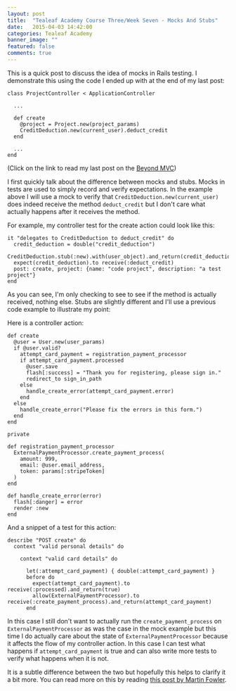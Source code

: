 ```yaml
---
layout: post
title:  "Tealeaf Academy Course Three/Week Seven - Mocks And Stubs"
date:   2015-04-03 14:42:00
categories: Tealeaf Academy
banner_image: ""
featured: false
comments: true
---
```


This is a quick post to discuss the idea of mocks in Rails testing.  I demonstrate this using the code I ended up with at the end of my last post:

    class ProjectController < ApplicationController

      ...

      def create
        @project = Project.new(project_params)
        CreditDeduction.new(current_user).deduct_credit
      end  

      ...
    end

<!--more-->

(Click on the link to read my last post on the [Beyond MVC](../../../../2015/04/03/course-three-week-seven-beyond-mvc/))

I first quickly talk about the difference between mocks and stubs.  Mocks in tests are used to simply record and verify expectations.  In the example above I will use a mock to verify that ```CreditDeduction.new(current_user)``` does indeed receive the method ```deduct_credit``` but I don't care what actually happens after it receives the method.

For example, my controller test for the create action could look like this:

    it "delegates to CreditDeduction to deduct_credit" do
      credit_deduction = double("credit_deduction")
      CreditDeduction.stub(:new).with(user_object).and_return(credit_deduction)
      expect(credit_deduction).to receive(:deduct_credit)
      post: create, project: {name: "code project", description: "a test project"}
    end

As you can see, I'm only checking to see to see if the method is actually received, nothing else.  Stubs are slightly different and I'll use a previous code example to illustrate my point:

Here is a controller action:

    def create
      @user = User.new(user_params)
      if @user.valid?
        attempt_card_payment = registration_payment_processor
        if attempt_card_payment.processed
          @user.save
          flash[:success] = "Thank you for registering, please sign in."
          redirect_to sign_in_path
        else
          handle_create_error(attempt_card_payment.error)
        end
      else
        handle_create_error("Please fix the errors in this form.")
      end
    end 
    
    private
    
    def registration_payment_processor
      ExternalPaymentProcessor.create_payment_process(
        amount: 999,
        email: @user.email_address,
        token: params[:stripeToken]
      )
    end
    
    def handle_create_error(error)
      flash[:danger] = error
      render :new
    end
    
And a snippet of a test for this action:

    describe "POST create" do
      context "valid personal details" do

        context "valid card details" do

          let(:attempt_card_payment) { double(:attempt_card_payment) }
          before do
            expect(attempt_card_payment).to receive(:processed).and_return(true)
            allow(ExternalPaymentProcessor).to receive(:create_payment_process).and_return(attempt_card_payment) 
          end
          
In this case I still don't want to actually run the ```create_payment_process``` on ```ExternalPaymentProcessor``` as was the case in the mock example but this time I do actually care about the state of ```ExternalPaymentProcessor``` because it affects the flow of my controller action.  In this case I can test what happens if ```attempt_card_payment``` is true and can also write more tests to verify what happens when it is not.

It is a subtle difference between the two but hopefully this helps to clarify it a bit more.  You can read more on this by reading [this post by Martin Fowler](http://martinfowler.com/articles/mocksArentStubs.html).